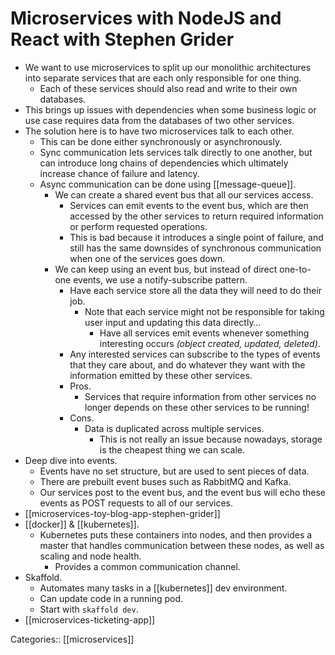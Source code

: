 # Microservices with NodeJS and React with Stephen Grider

- We want to use microservices to split up our monolithic architectures into separate services that are each only responsible for one thing.
	- Each of these services should also read and write to their own databases.
- This brings up issues with dependencies when some business logic or use case requires data from the databases of two other services.
- The solution here is to have two microservices talk to each other.
	- This can be done either synchronously or asynchronously.
	- Sync communication lets services talk directly to one another, but can introduce long chains of dependencies which ultimately increase chance of failure and latency.
	- Async communication can be done using [[message-queue]].
		 - We can create a shared event bus that all our services access.
			 - Services can emit events to the event bus, which are then accessed by the other services to return required information or perform requested operations.
			 - This is bad because it introduces a single point of failure, and still has the same downsides of synchronous communication when one of the services goes down.
		- We can keep using an event bus, but instead of direct one-to-one events, we use a notify-subscribe pattern.
			- Have each service store all the data they will need to do their job.
				- Note that each service might not be responsible for taking user input and updating this data directly…
					- Have all services emit events whenever something interesting occurs *(object created, updated, deleted)*.
			- Any interested services can subscribe to the types of events that they care about, and do whatever they want with the information emitted by these other services.
			- Pros.
				- Services that require information from other services no longer depends on these other services to be running!
			- Cons.
				- Data is duplicated across multiple services.
					- This is not really an issue because nowadays, storage is the cheapest thing we can scale.
- Deep dive into events.
	- Events have no set structure, but are used to sent pieces of data.
	- There are prebuilt event buses such as RabbitMQ and Kafka.
	- Our services post to the event bus, and the event bus will echo these events as POST requests to all of our services.
- [[microservices-toy-blog-app-stephen-grider]]
- [[docker]] & [[kubernetes]].
	- Kubernetes puts these containers into nodes, and then provides a master that handles communication between these nodes, as well as scaling and node health.
		- Provides a common communication channel.
- Skaffold.
	- Automates many tasks in a [[kubernetes]] dev environment.
	- Can update code in a running pod.
	- Start with `skaffold dev`.
- [[microservices-ticketing-app]]

Categories:: [[microservices]]
